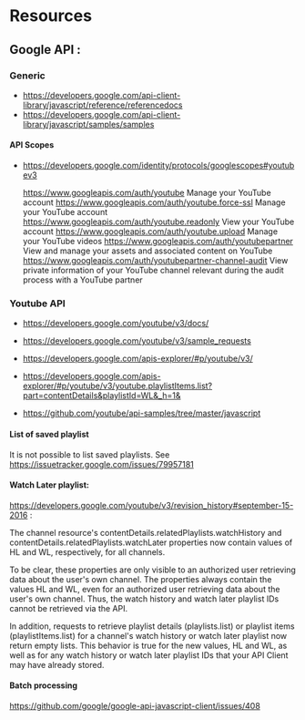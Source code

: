 # Resources

## Google API :
 
### Generic 
 
- https://developers.google.com/api-client-library/javascript/reference/referencedocs
- https://developers.google.com/api-client-library/javascript/samples/samples

#### API Scopes

- https://developers.google.com/identity/protocols/googlescopes#youtubev3

    https://www.googleapis.com/auth/youtube	Manage your YouTube account
    https://www.googleapis.com/auth/youtube.force-ssl	Manage your YouTube account
    https://www.googleapis.com/auth/youtube.readonly	View your YouTube account
    https://www.googleapis.com/auth/youtube.upload	Manage your YouTube videos
    https://www.googleapis.com/auth/youtubepartner	View and manage your assets and associated content on YouTube
    https://www.googleapis.com/auth/youtubepartner-channel-audit	View private information of your YouTube channel relevant during the audit process with a YouTube partner


### Youtube API

- https://developers.google.com/youtube/v3/docs/
- https://developers.google.com/youtube/v3/sample_requests
- https://developers.google.com/apis-explorer/#p/youtube/v3/
- https://developers.google.com/apis-explorer/#p/youtube/v3/youtube.playlistItems.list?part=contentDetails&playlistId=WL&_h=1&

- https://github.com/youtube/api-samples/tree/master/javascript

#### List of saved playlist

It is not possible to list saved playlists. See https://issuetracker.google.com/issues/79957181


#### Watch Later playlist:


https://developers.google.com/youtube/v3/revision_history#september-15-2016 :
 
The channel resource's contentDetails.relatedPlaylists.watchHistory and contentDetails.relatedPlaylists.watchLater 
properties now contain values of HL and WL, respectively, for all channels.

To be clear, these properties are only visible to an authorized user retrieving data about the user's own channel. 
The properties always contain the values HL and WL, even for an authorized user retrieving data about the user's own channel. 
Thus, the watch history and watch later playlist IDs cannot be retrieved via the API.

In addition, requests to retrieve playlist details (playlists.list) or playlist items (playlistItems.list) for a 
channel's watch history or watch later playlist now return empty lists. This behavior is true for the new values, HL and WL,
 as well as for any watch history or watch later playlist IDs that your API Client may have already stored. 
 
#### Batch processing

https://github.com/google/google-api-javascript-client/issues/408

